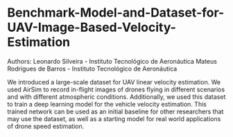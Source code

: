# Benchmark-Model-and-Dataset-for-UAV-Image-Based-Velocity-Estimation

Authors: Leonardo Silveira - Instituto Tecnológico de Aeronáutica
Mateus Rodrigues de Barros - Instituto Tecnológico de Aeronáutica

We introduced a large-scale dataset for UAV linear velocity estimation. We used AirSim to record in-flight images of drones flying in different scenarios and with different atmospheric conditions. Additionally, we used this dataset to train a deep learning model for the vehicle velocity estimation. This trained network can be used as an initial baseline for other researchers that may use the dataset, as well as a starting model for real world applications of drone speed estimation.
